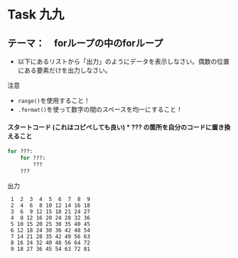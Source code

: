 # Task 九九
## テーマ：　forループの中のforループ



* 以下にあるリストから「出力」のようにデータを表示しなさい。偶数の位置にある要素だけを出力しなさい。

注意
- `range()`を使用すること！
- `.format()`を使って数字の間のスペースを均一にすること！

#### スタートコード (これはコピペしても良い)    *  **???** の箇所を自分のコードに置き換えること
```python
for ???:
    for ???:
        ???
    ???

```

出力
```
 1  2  3  4  5  6  7  8  9
 2  4  6  8 10 12 14 16 18
 3  6  9 12 15 18 21 24 27
 4  8 12 16 20 24 28 32 36
 5 10 15 20 25 30 35 40 45
 6 12 18 24 30 36 42 48 54
 7 14 21 28 35 42 49 56 63
 8 16 24 32 40 48 56 64 72
 9 18 27 36 45 54 63 72 81
```

